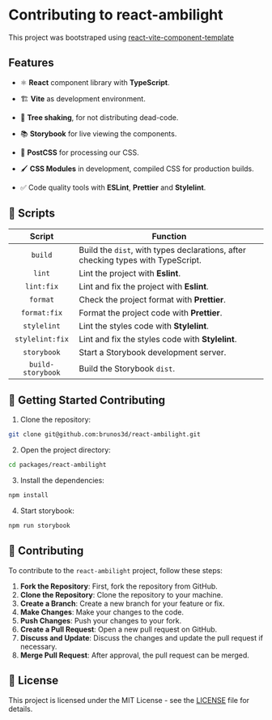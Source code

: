 # Contributing to react-ambilight

This project was bootstraped using [react-vite-component-template](https://github.com/victor-lillo/react-vite-component-template)

## Features

- ⚛️ **React** component library with **TypeScript**.

- 🏗️ **Vite** as development environment.

- 🌳 **Tree shaking**, for not distributing dead-code.

- 📚 **Storybook** for live viewing the components.

- 🎨 **PostCSS** for processing our CSS.

- 🖌️ **CSS Modules** in development, compiled CSS for production builds.

- ✅ Code quality tools with **ESLint**, **Prettier** and **Stylelint**.

## 🤖 Scripts

|      Script       | Function                                                                         |
| :---------------: | -------------------------------------------------------------------------------- |
|      `build`      | Build the `dist`, with types declarations, after checking types with TypeScript. |
|      `lint`       | Lint the project with **Eslint**.                                                |
|    `lint:fix`     | Lint and fix the project with **Eslint**.                                        |
|     `format`      | Check the project format with **Prettier**.                                      |
|   `format:fix`    | Format the project code with **Prettier**.                                       |
|    `stylelint`    | Lint the styles code with **Stylelint**.                                         |
|  `stylelint:fix`  | Lint and fix the styles code with **Stylelint**.                                 |
|    `storybook`    | Start a Storybook development server.                                            |
| `build-storybook` | Build the Storybook `dist`.                                                      |

## 🚀 Getting Started Contributing

1. Clone the repository:

```bash
git clone git@github.com:brunos3d/react-ambilight.git
```

2. Open the project directory:

```bash
cd packages/react-ambilight
```

3. Install the dependencies:

```bash
npm install
```

4. Start storybook:

```bash
npm run storybook
```

## 🧩 Contributing

To contribute to the `react-ambilight` project, follow these steps:

1. **Fork the Repository**: First, fork the repository from GitHub.
2. **Clone the Repository**: Clone the repository to your machine.
3. **Create a Branch**: Create a new branch for your feature or fix.
4. **Make Changes**: Make your changes to the code.
5. **Push Changes**: Push your changes to your fork.
6. **Create a Pull Request**: Open a new pull request on GitHub.
7. **Discuss and Update**: Discuss the changes and update the pull request if necessary.
8. **Merge Pull Request**: After approval, the pull request can be merged.

## 📄 License

This project is licensed under the MIT License - see the [LICENSE](LICENSE) file for details.
